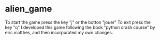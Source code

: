 # alien_game
To start the game press the key "j" or the botton "jouer"
To exit press the key "q"
I developed this game following the book "python crash course" by eric matthes, and then incorporated my own changes.
